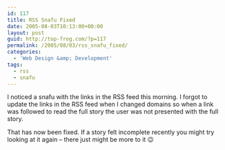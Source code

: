 ```yaml
---
id: 117
title: RSS Snafu Fixed
date: 2005-08-03T10:13:00+00:00
layout: post
guid: http://top-frog.com/?p=117
permalink: /2005/08/03/rss_snafu_fixed/
categories:
  - 'Web Design &amp; Development'
tags:
  - rss
  - snafu
---
```

I noticed a snafu with the links in the RSS feed this morning. I forgot to update the links in the RSS feed when I changed domains so when a link was followed to read the full story the user was not presented with the full story.

That has now been fixed. If a story felt incomplete recently you might try looking at it again – there just might be more to it 😉